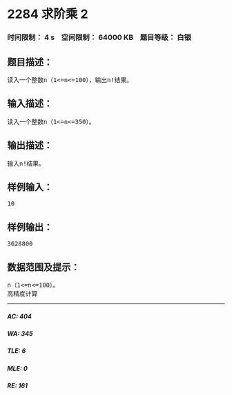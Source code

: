 # 2284 求阶乘 2   
### 时间限制： 4 s&nbsp;&nbsp;&nbsp;&nbsp;空间限制： 64000 KB&nbsp;&nbsp;&nbsp;&nbsp;题目等级： 白银  
## 题目描述：  

<pre>
读入一个整数n（1<=n<=100），输出n!结果。
</pre>
  
  
## 输入描述：  

<pre>
读入一个整数n（1<=n<=350）。
</pre>
  
  
## 输出描述：  

<pre>
输入n!结果。
</pre>
  
  
## 样例输入：  

<pre>
10
</pre>
  
  
## 样例输出：  

<pre>
3628800
</pre>
  
  
## 数据范围及提示：  

<pre>
n（1<=n<=100）。
高精度计算
</pre>
  
  
***  

##### AC: 404  
##### WA: 345  
##### TLE: 6  
##### MLE: 0  
##### RE: 161  
